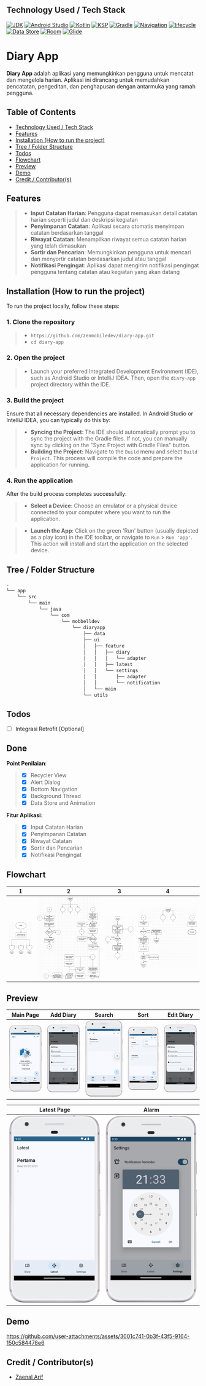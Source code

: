 
## Technology Used / Tech Stack

[![JDK](https://img.shields.io/badge/openjdk-21.0.3-437291?style=for-the-badge&logo=openJdk&logoColor=white)](https://openjdk.org/)
[![Android Studio](https://img.shields.io/badge/Android_Studio-2024.2.1_Patch_3-3DDC84?style=for-the-badge&logo=android-studio&logoColor=white)](https://developer.android.com/studio)
[![Kotlin](https://img.shields.io/badge/Kotlin-1.9.24-7F52FF?style=for-the-badge&logo=kotlin&logoColor=white)](http://kotlinlang.org)
[![KSP](https://img.shields.io/badge/KSP-1.9.21--1.0.15-7F52FF?style=for-the-badge&logo=kotlin&logoColor=white)](https://github.com/google/ksp)
[![Gradle](https://img.shields.io/badge/gradle-8.9-02303A?style=for-the-badge&logo=gradle&logoColor=white)](https://developer.android.com/studio/releases/gradle-plugin)
[![Navigation](https://img.shields.io/badge/Navigation-2.8.5-3DDC84?style=for-the-badge&logo=android&logoColor=white)](https://developer.android.com/jetpack/androidx/releases/navigation)
[![lifecycle](https://img.shields.io/badge/Lifecycle-2.8.7-3DDC84?style=for-the-badge&logo=android&logoColor=white)](https://developer.android.com/jetpack/androidx/releases/lifecycle)
[![Data Store](https://img.shields.io/badge/Data_Store-1.1.1-3DDC84?style=for-the-badge&logo=android&logoColor=white)](https://developer.android.com/jetpack/androidx/releases/datastore)
[![Room](https://img.shields.io/badge/Room-2.6.1-3DDC84?style=for-the-badge&logo=android&logoColor=white)](https://developer.android.com/jetpack/androidx/releases/room)
[![Glide](https://img.shields.io/badge/Glide-4.16.0-18BED4?style=for-the-badge&logo=glide&logoColor=white)](https://github.com/bumptech/glide#proguard)
# Diary App

**Diary App** adalah aplikasi yang memungkinkan pengguna untuk mencatat dan mengelola harian. Aplikasi ini dirancang untuk memudahkan pencatatan, pengeditan, dan penghapusan dengan antarmuka yang ramah pengguna.


## Table of Contents
- [Technology Used / Tech Stack](#technology-used--tech-stack)
- [Features](#features)
- [Installation (How to run the project)](#installation-how-to-run-the-project)
- [Tree / Folder Structure](#tree--folder-structure)
- [Todos](#todos)
- [Flowchart](#flowchart)
- [Preview](#preview)
- [Demo](#demo)
- [Credit / Contributor(s)](#credit--contributors)
## Features

>- **Input Catatan Harian**: Pengguna dapat memasukan detail catatan harian seperti judul dan deskripsi kegiatan
>- **Penyimpanan Catatan**: Aplikasi secara otomatis menyimpan catatan berdasarkan tanggal
>- **Riwayat Catatan**: Menampilkan riwayat semua catatan harian yang telah dimasukan
>- **Sortir dan Pencarian**: Memungkinkan pengguna untuk mencari dan menyortir catatan berdasarkan judul atau tanggal
>- **Notifikasi Pengingat**: Aplikasi dapat mengirim notifikasi pengingat pengguna tentang catatan atau kegiatan yang akan datang


## Installation (How to run the project)

To run the project locally, follow these steps:

### 1. Clone the repository
>- ```https://github.com/zenmobiledev/diary-app.git```
>- ```cd diary-app```

### 2. Open the project
>- Launch your preferred Integrated Development Environment (IDE), such as Android Studio or IntelliJ IDEA. Then, open the ```diary-app``` project directory within the IDE.

### 3. Build the project
Ensure that all necessary dependencies are installed. In Android Studio or IntelliJ IDEA, you can typically do this by:

>- **Syncing the Project**: The IDE should automatically prompt you to sync the project with the Gradle files. If not, you can manually sync by clicking on the "Sync Project with Gradle Files" button.
>- **Building the Project:** Navigate to the ```Build``` menu and select ```Build Project```. This process will compile the code and prepare the application for running.

### 4. Run the application
After the build process completes successfully:

>- **Select a Device**: Choose an emulator or a physical device connected to your computer where you want to run the application.

>- **Launch the App**: Click on the green 'Run' button (usually depicted as a play icon) in the IDE toolbar, or navigate to ```Run``` > ```Run 'app'```. This action will install and start the application on the selected device.
## Tree / Folder Structure
```
.
└── app
    └── src
        └── main
            └── java
                └── com
                    └── mobbelldev
                        └── diaryapp
                            ├── data
                            ├── ui
                            │   ├── feature
                            │   │   ├── diary
                            │   │   │   └── adapter
                            │   │   ├── latest
                            │   │   └── settings
                            │   │       ├── adapter
                            │   │       └── notification
                            │   └── main
                            └── utils
```
## Todos
- [ ] Integrasi Retrofit [Optional]

## Done
**Point Penilaian**:
>- [x] Recycler View
>- [x] Alert Dialog
>- [x] Bottom Navigation
>- [x] Background Thread
>- [x] Data Store and Animation 

**Fitur Aplikasi**:
>- [x]  Input Catatan Harian
>- [x]  Penyimpanan Catatan
>- [x]  Riwayat Catatan
>- [x]  Sortir dan Pencarian
>- [x]  Notifikasi Pengingat

## Flowchart
|1                                 |2                                 |3                                |4                                |
|----------------------------------|----------------------------------|---------------------------------|---------------------------------|
|![1](app/src/main/java/com/mobbelldev/assets/flow/Diary%20App-Page-1.png)|![2](app/src/main/java/com/mobbelldev/assets/flow/Diary%20App-Page-2.png)|![3](app/src/main/java/com/mobbelldev/assets/flow/Diary%20App-Page-3.png)|![4](app/src/main/java/com/mobbelldev/assets/flow/Diary%20App-Page-4.png)|
## Preview
|Main Page                         |Add Diary                         |Search                            |Sort                              |Edit Diary                        |
|----------------------------------|----------------------------------|----------------------------------|----------------------------------|----------------------------------|
|![Main Page](https://github.com/zenmobiledev/diary-app/blob/master/app/src/main/java/com/mobbelldev/assets/preview/main_page.png)|![Add Diary](https://github.com/zenmobiledev/diary-app/blob/master/app/src/main/java/com/mobbelldev/assets/preview/add_diary.png)|![Search](https://github.com/zenmobiledev/diary-app/blob/master/app/src/main/java/com/mobbelldev/assets/preview/search.png)|![Sort](https://github.com/zenmobiledev/diary-app/blob/master/app/src/main/java/com/mobbelldev/assets/preview/sort.png)|![Add Diary](https://github.com/zenmobiledev/diary-app/blob/master/app/src/main/java/com/mobbelldev/assets/preview/add_diary.png)|![Search](https://github.com/zenmobiledev/diary-app/blob/master/app/src/main/java/com/mobbelldev/assets/preview/search.png)|![Edit Diary](https://github.com/zenmobiledev/diary-app/blob/master/app/src/main/java/com/mobbelldev/assets/preview/edit_diary.png)|

|Latest Page                       |Alarm                             |
|----------------------------------|----------------------------------|
|![Latest Page](https://github.com/zenmobiledev/diary-app/blob/master/app/src/main/java/com/mobbelldev/assets/preview/latest_page.png)|![Alarm](https://github.com/zenmobiledev/diary-app/blob/master/app/src/main/java/com/mobbelldev/assets/preview/alarm.png)|

## Demo

https://github.com/user-attachments/assets/3001c741-0b3f-43f5-9164-150c584478e6

## Credit / Contributor(s)

- [Zaenal Arif](https://github.com/zenmobiledev)


